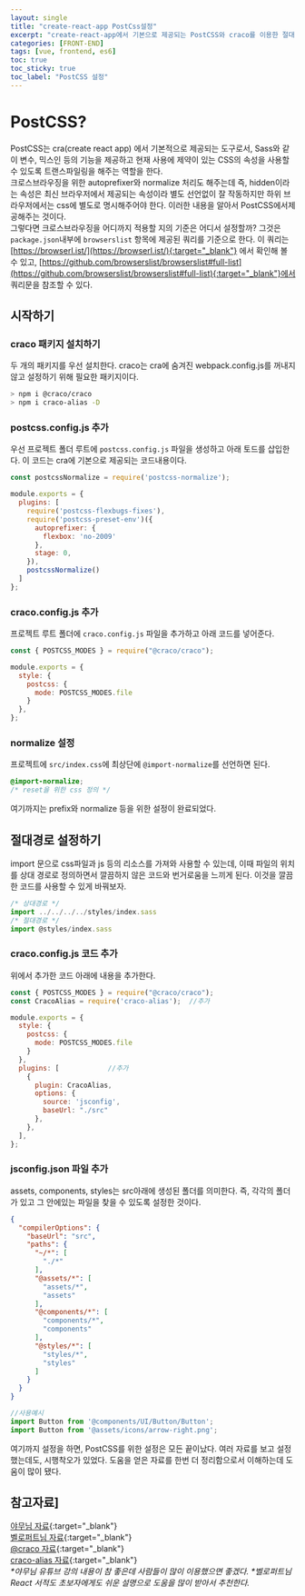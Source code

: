 ```yaml
---
layout: single
title: "create-react-app PostCss설정"
excerpt: "create-react-app에서 기본으로 제공되는 PostCSS와 craco를 이용한 절대 경로를 설정하는 방법을 정리하였다."
categories: [FRONT-END]
tags: [vue, frontend, es6]
toc: true
toc_sticky: true
toc_label: "PostCSS 설정"
---
```


# PostCSS?

PostCSS는 cra(create react app) 에서 기본적으로 제공되는 도구로서, Sass와 같이 변수, 믹스인 등의 기능을 제공하고 현재 사용에 제약이 있는 CSS의 속성을 사용할 수 있도록 트랜스파일링을 해주는 역할을 한다.   
크로스브라우징을 위한 autoprefixer와 normalize 처리도 해주는데 즉, hidden이라는 속성은 최신 브라우저에서 제공되는 속성이라 별도 선언없이 잘 작동하지만 하위 브라우저에서는 css에 별도로 명시해주어야 한다. 이러한 내용을 알아서 PostCSS에서제공해주는 것이다.    
그렇다면 크로스브라우징을 어디까지 적용할 지의 기준은 어디서 설정할까? 그것은 `package.json`내부에 `browserslist` 항목에 제공된 쿼리를 기준으로 한다. 이 쿼리는 [https://browserl.ist/](https://browserl.ist/){:target="_blank"} 에서 확인해 볼 수 있고, [https://github.com/browserslist/browserslist#full-list](https://github.com/browserslist/browserslist#full-list){:target="_blank"}에서 쿼리문을 참조할 수 있다.

## 시작하기
### craco 패키지 설치하기
두 개의 패키지를 우선 설치한다. craco는 cra에 숨겨진 webpack.config.js를 꺼내지 않고 설정하기 위해 필요한 패키지이다.
```bash
> npm i @craco/craco
> npm i craco-alias -D
```
### postcss.config.js 추가
우선 프로젝트 폴더 루트에 `postcss.config.js` 파일을 생성하고 아래 토드를 삽입한다.
이 코드는 cra에 기본으로 제공되는 코드내용이다.
```javascript
const postcssNormalize = require('postcss-normalize');

module.exports = {
  plugins: [
    require('postcss-flexbugs-fixes'),
    require('postcss-preset-env')({
      autoprefixer: {
        flexbox: 'no-2009'
      },
      stage: 0,
    }),
    postcssNormalize()
  ]
};
```
### craco.config.js 추가
프로젝트 루트 폴더에 `craco.config.js` 파일을 추가하고 아래 코드를 넣어준다.
```javascript
const { POSTCSS_MODES } = require("@craco/craco");

module.exports = {
  style: {
    postcss: {
      mode: POSTCSS_MODES.file
    }
  },
};
```
### normalize 설정
프로젝트에 `src/index.css`에 최상단에 `@import-normalize`를 선언하면 된다.
```css
@import-normalize;
/* reset을 위한 css 정의 */
```
여기까지는 prefix와 normalize 등을 위한 설정이 완료되었다.

## 절대경로 설정하기
import 문으로 css파일과 js 등의 리소스를 가져와 사용할 수 있는데, 이때 파일의 위치를 상대 경로로 정의하면서 깔끔하지 않은 코드와 번거로움을 느끼게 된다. 이것을 깔끔한 코드를 사용할 수 있게 바꿔보자.
```javascript
/* 상대경로 */
import ../../../../styles/index.sass
/* 절대경로 */
import @styles/index.sass
```

### craco.config.js 코드 추가
위에서 추가한 코드 아래에 내용을 추가한다.
```javascript
const { POSTCSS_MODES } = require("@craco/craco");
const CracoAlias = require('craco-alias');  //추가

module.exports = {
  style: {
    postcss: {
      mode: POSTCSS_MODES.file
    }
  },
  plugins: [            //추가
    {
      plugin: CracoAlias,
      options: {
        source: 'jsconfig',
        baseUrl: "./src"
      },
    },
  ],
};
```
### jsconfig.json 파일 추가
assets, components, styles는 src아래에 생성된 폴더를 의미한다. 즉, 각각의 폴더가 있고 그 안에있는 파일을 찾을 수 있도록 설정한 것이다.
```json
{
  "compilerOptions": {
    "baseUrl": "src",
    "paths": {
      "~/*": [
        "./*"
      ],
      "@assets/*": [
        "assets/*",
        "assets"
      ],
      "@components/*": [
        "components/*",
        "components"
      ],
      "@styles/*": [
        "styles/*",
        "styles"
      ]
    }
  }
}
```
```javascript
//사용예시
import Button from '@components/UI/Button/Button';
import Button from '@assets/icons/arrow-right.png';
```
여기까지 설정을 하면, PostCSS를 위한 설정은 모든 끝이났다. 여러 자료를 보고 설정했는데도, 시행착오가 있었다. 도움을 얻은 자료를 한번 더 정리함으로서 이해하는데 도움이 많이 됐다.

## 참고자료]
[야무님 자료](https://www.youtube.com/watch?v=7Yb39U0day4){:target="_blank"}   
[벨로퍼트님 자료](https://github.com/velopert/react-tutorial/blob/master/styling/04-postcss.md){:target="_blank"}   
[@craco 자료](https://www.npmjs.com/package/@craco/craco){:target="_blank"}   
[craco-alias 자료](https://github.com/risenforces/craco-alias){:target="_blank"}   
_\*야무님 유튜브 강의 내용이 참 좋은데 사람들이 많이 이용했으면 좋겠다._
_\*벨로퍼트님 React 서적도 초보자에게도 쉬운 설명으로 도움을 많이 받아서 추천한다._